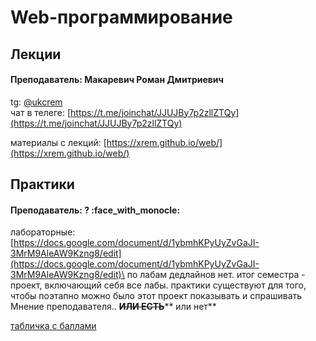 # Web-программирование

## Лекции

#### Преподаватель: Макаревич Роман Дмитриевич

tg: [@ukcrem](https://t.me/ukcrem)\
чат в телеге: [https://t.me/joinchat/JJUJBy7p2zllZTQy](https://t.me/joinchat/JJUJBy7p2zllZTQy)

материалы с лекций: [https://xrem.github.io/web/](https://xrem.github.io/web/)

## Практики

#### Преподаватель: ? :face_with_monocle: 

лабораторные: [https://docs.google.com/document/d/1ybmhKPyUyZvGaJI-3MrM9AleAW9Kzng8/edit](https://docs.google.com/document/d/1ybmhKPyUyZvGaJI-3MrM9AleAW9Kzng8/edit)\
по лабам дедлайнов нет. итог семестра - проект, включающий себя все лабы. практики существуют для того, чтобы поэтапно можно было этот проект показывать и спрашивать Мнение преподавателя.. ~~**ИЛИ ЕСТЬ**~~** или нет**

[табличка с баллами](https://docs.google.com/spreadsheets/d/1VBCmOBYS0omDvJYy6Av8G2KIFhmpFFGYBxZQQeJ8AuU/edit#gid=417625292)
